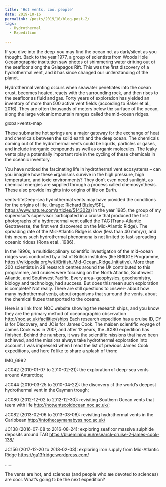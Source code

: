 ```yaml
---
title: 'Hot vents, cool people'
date: 2019-10-16
permalink: /posts/2019/10/blog-post-2/
tags:
  - Hydrothermal
  - Expedition
  
---
```


If you dive into the deep, you may find the ocean not as dark/silent as you thought. Back to the year 1977, a group of scientists from Woods Hole Oceanographic Institution saw photos of shimmering water drifting out of the seafloor along the Galapagos Rift. This was the first discovery of a hydrothermal vent, and it has since changed our understanding of the planet.

Hydrothermal venting occurs when seawater penetrates into the ocean crust, becomes heated, reacts with the surrounding rock, and then rises to the seafloor as fluid and gas. Forty years of exploration has yielded an inventory of more than 500 active vent fields (according to Baker et al., 2016). They are often thousands of meters below the surface of the ocean, along the large volcanic mountain ranges called the mid-ocean ridges.

global-vents-map

These submarine hot springs are a major gateway for the exchange of heat and chemicals between the solid earth and the deep ocean. The chemicals coming out of the hydrothermal vents could be liquids, particles or gases, and include inorganic compounds as well as organic molecules. The leaky vents play a potentially important role in the cycling of these chemicals in the oceanic inventory.

You have noticed the fascinating life in hydrothermal vent ecosystems – can you imagine how these organisms survive in the high pressure, high temperature, and toxic environments? They don’t even need sunlight, as chemical energies are supplied through a process called chemosynthesis. These also provide insights into origins of life on Earth.

vents-lifeDeep-sea hydrothermal vents may have provided the conditions for the origins of life. (Image: Richard Bizley/SPL, https://www.nature.com/articles/514302a)
In the year 1985, the group of my supervisor’s supervisor participated in a cruise that produced the first photographs of a hydrothermal vent called the TAG (Trans-Atlantic Geotraverse, the first vent discovered on the Mid-Atlantic Ridge). The spreading rate of the Mid-Atlantic Ridge is slow (less than 40 mm/yr), and this means such hydrothermal phenomena is not limited to fast-spreading oceanic ridges (Rona et al., 1986).

In the 1990s, a multidisciplinary scientific investigation of the mid-ocean ridges was conducted by a list of British institutes (the BRIDGE Programme, https://wikipedia.org/wiki/British_Mid-Ocean_Ridge_Initiative). More than 200 scientists in 28 research centres around the UK contributed to this programme, and cruises were focusing on the North Atlantic, Southwest Atlantic, and Southwest Pacific. Every area- geophysics, geochemistry, biology and technology, had success. But does this mean such exploration is complete? Not really. There are still questions to answer- about how many hydrothermal vents, about organisms that surround the vents, about the chemical fluxes transported to the oceans.

Here is a link from NOC website showing the research ships, and you know they are the primary method of oceanographic observation http://noc.ac.uk/facilities/ships Each research expedition has a cruise ID, DY is for Discovery, and JC is for James Cook. The maiden scientific voyage of James Cook was in 2007, and after 12 years, the JC180 expedition has finished. Behind the numbers, it was the scientific missions that have been achieved, and the missions always take hydrothermal exploration into account. I was impressed when I read the list of previous James Cook expeditions, and here I’d like to share a splash of them:

IMG_6992

JC042 (2010-01-07 to 2010-02-21): the exploration of deep-sea vents around Antarctica;

JC044 (2010-03-25 to 2010-04-22): the discovery of the world’s deepest hydrothermal vent in the Cayman trough;

JC080 (2012-12-02 to 2012-12-30): revisiting Southern Ocean vents that teem with life http://hotventscoldocean.noc.ac.uk/;

JC082 (2013-02-06 to 2013-03-08): revisiting hydrothermal vents in the Caribbean http://intothecaymanabyss.noc.ac.uk/

JC138 (2016-07-08 to 2016-08-24): exploring seafloor massive sulphide deposits around TAG https://bluemining.eu/research-cruise-2-james-cook-138/

JC156 (2017-12-20 to 2018-02-03): exploring iron supply from Mid-Atlantic Ridge https://ga13fridge.wordpress.com/

……

The vents are hot, and sciences (and people who are devoted to sciences) are cool. What’s going to be the next expedition?
